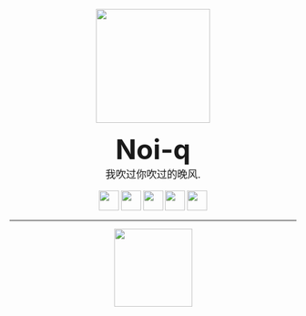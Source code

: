 <!DOCTYPE html>
<body>
<br>
<div align="center">
        <div style="border-radius:50px 50px 50px 50px;">
                <img 
                     src="https://avatars.githubusercontent.com/u/76736117?v=4" 
                     style="width: 200px;height: 200px;">
        </div>
<br>
                <b><font size="12">Noi-q</font></b><br>
                <font size="4">我吹过你吹过的晚风.</font>
<br>
<br>
    <img src="https://img.shields.io/badge/Python-%233776AB.svg?&style=for-the-badge&logo=python&logoColor=white" height="35">
    <img src="https://img.shields.io/badge/Shell-%23777BB4.svg?&style=for-the-badge&logo=shell&logoColor=yellow" height="35">
    <img src="https://img.shields.io/badge/Javascript-%23F7DF1E.svg?&style=for-the-badge&logo=javascript&logoColor=white" height="35">
    <img src="https://img.shields.io/badge/Vue.js-%234FC08D.svg?&style=for-the-badge&logo=Vue.js&logoColor=white" height="35">
    <img src="https://img.shields.io/badge/Lua-%233776AB.svg?&style=for-the-badge&logo=lua&logoColor=white" height="35">
        <hr/>
        <div>
                <img height="137px" src="https://github-readme-stats.vercel.app/api?username=Noi-q&hide_title=true&hide_border=true&show_icons=trueline_height=21&text_color=000&icon_color=000&bg_color=0,ea6161,ffc64d,fffc4d,52fa5a&theme=graywhite" />
        </div>
</div>
</body>

